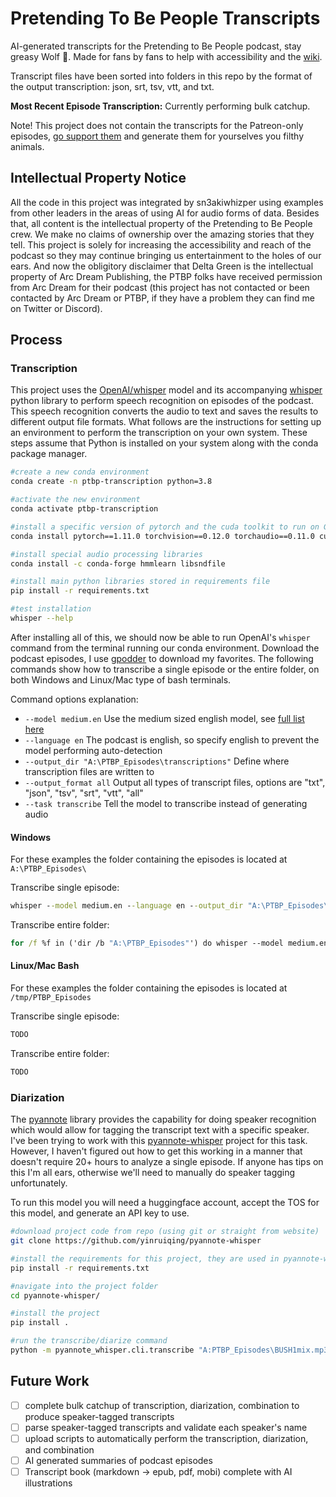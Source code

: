 # Pretending To Be People Transcripts

AI-generated transcripts for the Pretending to Be People podcast, stay greasy Wolf 🐺. Made for fans by fans to help with accessibility and the [wiki](https://pretending-to-be-people.fandom.com/f).

Transcript files have been sorted into folders in this repo by the format of the output transcription: json, srt, tsv, vtt, and txt.

**Most Recent Episode Transcription:** Currently performing bulk catchup.

Note! This project does not contain the transcripts for the Patreon-only episodes, [go support them](https://www.patreon.com/pretendingpod/posts) and generate them for yourselves you filthy animals.

## Intellectual Property Notice

All the code in this project was integrated by sn3akiwhizper using examples from other leaders in the areas of using AI for audio forms of data. Besides that, all content is the intellectual property of the Pretending to Be People crew. We make no claims of ownership over the amazing stories that they tell. This project is solely for increasing the accessibility and reach of the podcast so they may continue bringing us entertainment to the holes of our ears. And now the obligitory disclaimer that Delta Green is the intellectual property of Arc Dream Publishing, the PTBP folks have received permission from Arc Dream for their podcast (this project has not contacted or been contacted by Arc Dream or PTBP, if they have a problem they can find me on Twitter or Discord).

## Process

### Transcription

This project uses the [OpenAI/whisper](https://huggingface.co/openai/whisper-base) model and its accompanying [whisper](https://github.com/openai/whisper) python library to perform speech recognition on episodes of the podcast. This speech recognition converts the audio to text and saves the results to different output file formats. What follows are the instructions for setting up an environment to perform the transcription on your own system. These steps assume that Python is installed on your system along with the conda package manager.

```bash
#create a new conda environment
conda create -n ptbp-transcription python=3.8

#activate the new environment
conda activate ptbp-transcription

#install a specific version of pytorch and the cuda toolkit to run on GPU
conda install pytorch==1.11.0 torchvision==0.12.0 torchaudio==0.11.0 cudatoolkit=11.3 -c pytorch -c nvidia

#install special audio processing libraries 
conda install -c conda-forge hmmlearn libsndfile

#install main python libraries stored in requirements file
pip install -r requirements.txt

#test installation
whisper --help
```

After installing all of this, we should now be able to run OpenAI's `whisper` command from the terminal running our conda environment. Download the podcast episodes, I use [gpodder](https://gpodder.github.io/) to download my favorites. The following commands show how to transcribe a single episode or the entire folder, on both Windows and Linux/Mac type of bash terminals.

Command options explanation:

- `--model medium.en` Use the medium sized english model, see [full list here](https://huggingface.co/openai)
- `--language en` The podcast is english, so specify english to prevent the model performing auto-detection
- `--output_dir "A:\PTBP_Episodes\transcriptions"` Define where transcription files are written to
- `--output_format all` Output all types of transcript files, options are "txt", "json", "tsv", "srt", "vtt", "all"
- `--task transcribe` Tell the model to transcribe instead of generating audio

#### Windows

For these examples the folder containing the episodes is located at `A:\PTBP_Episodes\`

Transcribe single episode:

```cmd
whisper --model medium.en --language en --output_dir "A:\PTBP_Episodes\transcriptions" --output_format all --task transcribe "A:PTBP_Episodes\BUSH1mix.mp3"
```

Transcribe entire folder:

```cmd
for /f %f in ('dir /b "A:\PTBP_Episodes"') do whisper --model medium.en --language en --output_dir "A:\PTBP_Episodes\transcriptions" --output_format all --task transcribe "A:PTBP_Episodes\%f"
```

#### Linux/Mac Bash

For these examples the folder containing the episodes is located at `/tmp/PTBP_Episodes`

Transcribe single episode:

```bash
TODO
```

Transcribe entire folder:

```bash
TODO
```

### Diarization

The [pyannote](https://huggingface.co/pyannote) library provides the capability for doing speaker recognition which would allow for tagging the transcript text with a specific speaker. I've been trying to work with this [pyannote-whisper](https://github.com/yinruiqing/pyannote-whisper) project for this task. However, I haven't figured out how to get this working in a manner that doesn't require 20+ hours to analyze a single episode. If anyone has tips on this I'm all ears, otherwise we'll need to manually do speaker tagging unfortunately.

To run this model you will need a huggingface account, accept the TOS for this model, and generate an API key to use.

```bash
#download project code from repo (using git or straight from website)
git clone https://github.com/yinruiqing/pyannote-whisper

#install the requirements for this project, they are used in pyannote-whisper as well
pip install -r requirements.txt

#navigate into the project folder
cd pyannote-whisper/

#install the project
pip install .

#run the transcribe/diarize command
python -m pyannote_whisper.cli.transcribe "A:PTBP_Episodes\BUSH1mix.mp3" --model medium.en --diarization True --output_dir "A:PTBP_Episodes\diarized_output" --task transcribe --language en
```

## Future Work

- [ ] complete bulk catchup of transcription, diarization, combination to produce speaker-tagged transcripts
- [ ] parse speaker-tagged transcripts and validate each speaker's name
- [ ] upload scripts to automatically perform the transcription, diarization, and combination
- [ ] AI generated summaries of podcast episodes
- [ ] Transcript book (markdown -> epub, pdf, mobi) complete with AI illustrations
